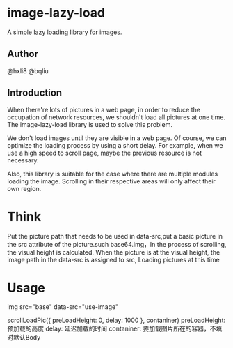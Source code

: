 # image-lazy-load

A simple lazy loading library for images.

## Author

@hxli8 @bqliu

## Introduction

When there're lots of pictures in a web page, in order to reduce the occupation of network resources, we shouldn't load all pictures at one time. The image-lazy-load library is used to solve this problem.

We don't load images until they are visible in a web page. Of course, we can optimize the loading process by using a short delay. For example, when we use a high speed to scroll page, maybe the previous resource is not necessary.

Also, this library is suitable for the case where there are multiple modules loading the image. Scrolling in their respective areas will only affect their own region.

# Think

Put the picture path that needs to be used in data-src,put a basic picture in the src attribute
of the picture.such base64.img，In the process of scrolling, the visual height is calculated. When the picture is at the visual height, the image path in the data-src is assigned to src, Loading pictures at this time

# Usage
 img src="base"  data-src="use-image"
 
 scrollLoadPic({ preLoadHeight: 0, delay: 1000 }, contaniner) 
   preLoadHeight: 预加载的高度
   delay: 延迟加载的时间
   contaniner: 要加载图片所在的容器，不填时默认Body

